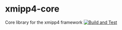 # xmipp4-core
Core library for the xmipp4 framework
[![Build and Test](https://github.com/gigabit-clowns/xmipp4-core/actions/workflows/build-and-test.yml/badge.svg)](https://github.com/gigabit-clowns/xmipp4-core/actions/workflows/build-and-test.yml)